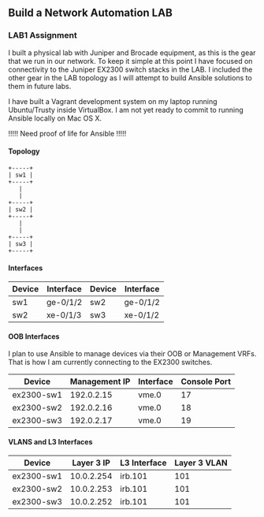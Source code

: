 ## Build a Network Automation LAB
### LAB1 Assignment

I built a physical lab with Juniper and Brocade equipment, as this is the gear that we run in our network.  To keep it simple at this point I have focused on connectivity to the Juniper EX2300 switch stacks in the LAB.  I included the other gear in the LAB topology as I will attempt to build Ansible solutions to them in future labs.

I have built a Vagrant development system on my laptop running Ubuntu/Trusty inside VirtualBox.  I am not yet ready to commit to running Ansible locally on Mac OS X.

!!!!!
Need proof of life for Ansible
!!!!!

#### Topology
```
+-----+
| sw1 |
+-----+
   |
   |
+-----+
| sw2 |
+-----+
   |
   |
+-----+
| sw3 |
+-----+
```

#### Interfaces

Device | Interface | Device | Interface
---|---|---|---
sw1 | ge-0/1/2 | sw2 | ge-0/1/2
sw2 | xe-0/1/3 | sw3 | xe-0/1/2

#### OOB Interfaces
I plan to use Ansible to manage devices via their OOB or Management VRFs.  That is how I am currently connecting to the EX2300 switches.

Device | Management IP | Interface | Console Port
---|---|---|---
ex2300-sw1 | 192.0.2.15 | vme.0 | 17
ex2300-sw2 | 192.0.2.16 | vme.0 | 18
ex2300-sw3 | 192.0.2.17 | vme.0 | 19

#### VLANS and L3 Interfaces
Device | Layer 3 IP | L3 Interface | Layer 3 VLAN
---|---|---|---
ex2300-sw1 | 10.0.2.254 | irb.101 | 101
ex2300-sw2 | 10.0.2.253 | irb.101 |101
ex2300-sw3 | 10.0.2.252 | irb.101 |101


